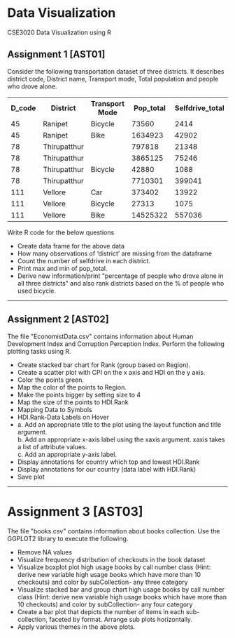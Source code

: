 # Data Visualization
CSE3020 Data Visualization using R

## Assignment 1 [AST01]
Consider the following transportation dataset of three districts. It describes district code, District name, Transport mode, Total population and people who drove alone. <br>
<table>
  <tr>
    <th>D_code</th>
    <th>District</th> 
    <th>Transport Mode</th>
    <th>Pop_total</th>
    <th>Selfdrive_total</th>
  </tr>
  <tr>
    <td>45 <td>Ranipet</td> <td>Bicycle</td> <td>73560</td> <td>2414</td>
  </tr>
  <tr>
    <td>45</td> <td>Ranipet</td> <td>Bike</td> <td>1634923</td> <td>42902</td>
  </tr>
  <tr>
    <td>78</td> <td>Thirupatthur</td> <td></td> <td>797818</td> <td>21348</td>
  </tr>
  <tr>
    <td>78</td> <td>Thirupatthur</td> <td></td> <td>3865125</td> <td>75246</td></tr>
  <tr>
    <td>78</td> <td>Thirupatthur</td> <td>Bicycle</td> <td>42880</td> <td>1088</td>
  </tr>
  <tr>
    <td>78</td> <td>Thirupatthur</td> <td></td> <td>7710301</td> <td>399041</td>
  </tr>
  <tr>
    <td>111</td> <td>Vellore</td>  <td>Car</td> <td>373402</td> <td>13922</td>
  </tr>
  <tr>
    <td>111</td> <td>Vellore</td> <td>Bicycle</td> <td>27313</td> <td>1075</td>
  </tr>
  <tr>
  <td>111</td> <td>Vellore</td> <td>Bike</td> <td>14525322</td> <td>557036</td>
  </tr>
</table>

Write R code for the below questions
- Create data frame for the above data
- How many observations of ‘district’ are missing from the dataframe
- Count the number of selfdrive in each district.
- Print max and min of pop_total.
- Derive new information/print "percentage of people who drove alone in all three districts" and also rank districts based on the % of people who used bicycle.
<hr>


## Assignment 2 [AST02]
The file "EconomistData.csv" contains information about Human Development Index and Corruption Perception Index. Perform the following plotting tasks using R.
- Create stacked bar chart for Rank (group based on Region). 
- Create a scatter plot with CPI on the x axis and HDI on the y axis. 
- Color the points green. 
- Map the color of the points to Region. 
- Make the points bigger by setting size to 4 
- Map the size of the points to HDI.Rank 
- Mapping Data to Symbols 
- HDI.Rank-Data Labels on Hover 
- a. Add an appropriate title to the plot using the layout function and title argument. <br>
  b. Add an appropriate x-axis label using the xaxis argument. xaxis takes a list of attribute values.<br>
  c. Add an appropriate y-axis label. <br>
- Display annotations for country which top and lowest HDI.Rank
- Display annotations for our country (data label with HDI.Rank)
- Save plot
<hr>

# Assignment 3 [AST03]
The file "books.csv" contains information about books collection. Use the GGPLOT2 library to execute the following.
- Remove NA values
- Visualize frequency distribution of checkouts in the book dataset
- Visualize boxplot plot high usage books by call number class (Hint: derive new variable high usage books which have more than 10 checkouts) and color by subCollection- any three category
- Visualize stacked bar and group chart high usage books by call number class (Hint: derive new variable high usage books which have more than 10 checkouts) and color by subCollection- any four category
- Create a bar plot that depicts the number of items in each sub-collection, faceted by format. Arrange sub plots horizontally.
- Apply various themes in the above plots.

